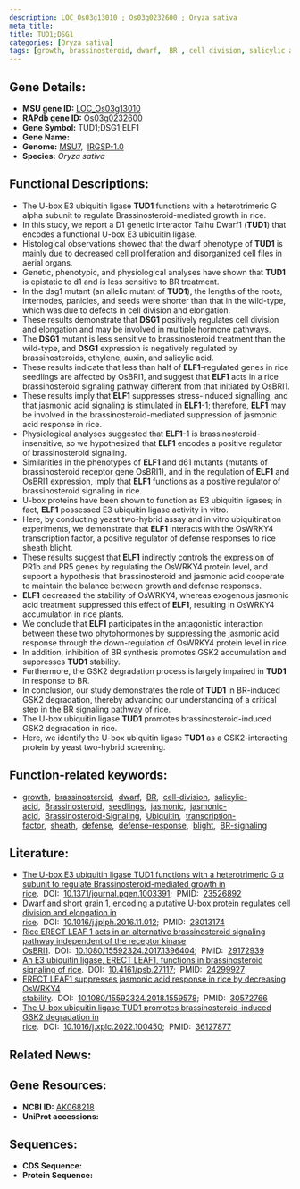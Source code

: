 ```yaml
---
description: LOC_Os03g13010 ; Os03g0232600 ; Oryza sativa
meta_title:
title: TUD1;DSG1
categories: [Oryza sativa]
tags: [growth, brassinosteroid, dwarf,  BR , cell division, salicylic acid, Brassinosteroid, seedlings, jasmonic, jasmonic acid, Brassinosteroid Signaling, Ubiquitin, transcription factor, sheath, defense, defense response, blight, BR, BR signaling]
---
```


## Gene Details:
- **MSU gene ID:** [LOC_Os03g13010](http://rice.uga.edu/cgi-bin/ORF_infopage.cgi?orf=LOC_Os03g13010)  
- **RAPdb gene ID:** [Os03g0232600](https://rapdb.dna.affrc.go.jp/locus/?name=Os03g0232600)  
- **Gene Symbol:** TUD1;DSG1;ELF1
- **Gene Name:**
- **Genome:**  [MSU7](http://rice.uga.edu/),&nbsp;&nbsp;[IRGSP-1.0](https://rapdb.dna.affrc.go.jp/download/irgsp1.html)
- **Species:** *Oryza sativa*

## Functional Descriptions:
   - The U-box E3 ubiquitin ligase **TUD1** functions with a heterotrimeric G alpha subunit to regulate Brassinosteroid-mediated growth in rice.
   - In this study, we report a D1 genetic interactor Taihu Dwarf1 (**TUD1**) that encodes a functional U-box E3 ubiquitin ligase.
   - Histological observations showed that the dwarf phenotype of **TUD1** is mainly due to decreased cell proliferation and disorganized cell files in aerial organs.
   - Genetic, phenotypic, and physiological analyses have shown that **TUD1** is epistatic to d1 and is less sensitive to BR treatment.
   - In the dsg1 mutant (an allelic mutant of **TUD1**), the lengths of the roots, internodes, panicles, and seeds were shorter than that in the wild-type, which was due to defects in cell division and elongation.
   - These results demonstrate that **DSG1** positively regulates cell division and elongation and may be involved in multiple hormone pathways.
   - The **DSG1** mutant is less sensitive to brassinosteroid treatment than the wild-type, and **DSG1** expression is negatively regulated by brassinosteroids, ethylene, auxin, and salicylic acid.
   - These results indicate that less than half of **ELF1**-regulated genes in rice seedlings are affected by OsBRI1, and suggest that **ELF1** acts in a rice brassinosteroid signaling pathway different from that initiated by OsBRI1.
   - These results imply that **ELF1** suppresses stress-induced signalling, and that jasmonic acid signaling is stimulated in **ELF1**-1; therefore, **ELF1** may be involved in the brassinosteroid-mediated suppression of jasmonic acid response in rice.
   - Physiological analyses suggested that **ELF1**-1 is brassinosteroid-insensitive, so we hypothesized that **ELF1** encodes a positive regulator of brassinosteroid signaling.
   - Similarities in the phenotypes of **ELF1** and d61 mutants (mutants of brassinosteroid receptor gene OsBRI1), and in the regulation of **ELF1** and OsBRI1 expression, imply that **ELF1** functions as a positive regulator of brassinosteroid signaling in rice.
   - U-box proteins have been shown to function as E3 ubiquitin ligases; in fact, **ELF1** possessed E3 ubiquitin ligase activity in vitro.
   - Here, by conducting yeast two-hybrid assay and in vitro ubiquitination experiments, we demonstrate that **ELF1** interacts with the OsWRKY4 transcription factor, a positive regulator of defense responses to rice sheath blight.
   - These results suggest that **ELF1** indirectly controls the expression of PR1b and PR5 genes by regulating the OsWRKY4 protein level, and support a hypothesis that brassinosteroid and jasmonic acid cooperate to maintain the balance between growth and defense responses.
   - **ELF1** decreased the stability of OsWRKY4, whereas exogenous jasmonic acid treatment suppressed this effect of **ELF1**, resulting in OsWRKY4 accumulation in rice plants.
   - We conclude that **ELF1** participates in the antagonistic interaction between these two phytohormones by suppressing the jasmonic acid response through the down-regulation of OsWRKY4 protein level in rice.
   - In addition, inhibition of BR synthesis promotes GSK2 accumulation and suppresses **TUD1** stability.
   - Furthermore, the GSK2 degradation process is largely impaired in **TUD1** in response to BR.
   - In conclusion, our study demonstrates the role of **TUD1** in BR-induced GSK2 degradation, thereby advancing our understanding of a critical step in the BR signaling pathway of rice.
   - The U-box ubiquitin ligase **TUD1** promotes brassinosteroid-induced GSK2 degradation in rice.
   - Here, we identify the U-box ubiquitin ligase **TUD1** as a GSK2-interacting protein by yeast two-hybrid screening.

## Function-related keywords:
   - [growth](/tags/growth/),&nbsp;&nbsp;[brassinosteroid](/tags/brassinosteroid/),&nbsp;&nbsp;[dwarf](/tags/dwarf/),&nbsp;&nbsp;[BR](/tags/BR/),&nbsp;&nbsp;[cell-division](/tags/cell-division/),&nbsp;&nbsp;[salicylic-acid](/tags/salicylic-acid/),&nbsp;&nbsp;[Brassinosteroid](/tags/Brassinosteroid/),&nbsp;&nbsp;[seedlings](/tags/seedlings/),&nbsp;&nbsp;[jasmonic](/tags/jasmonic/),&nbsp;&nbsp;[jasmonic-acid](/tags/jasmonic-acid/),&nbsp;&nbsp;[Brassinosteroid-Signaling](/tags/Brassinosteroid-Signaling/),&nbsp;&nbsp;[Ubiquitin](/tags/Ubiquitin/),&nbsp;&nbsp;[transcription-factor](/tags/transcription-factor/),&nbsp;&nbsp;[sheath](/tags/sheath/),&nbsp;&nbsp;[defense](/tags/defense/),&nbsp;&nbsp;[defense-response](/tags/defense-response/),&nbsp;&nbsp;[blight](/tags/blight/),&nbsp;&nbsp;[BR-signaling](/tags/BR-signaling/)

## Literature:
   - [The U-box E3 ubiquitin ligase TUD1 functions with a heterotrimeric G α subunit to regulate Brassinosteroid-mediated growth in rice](https://www.doi.org/10.1371/journal.pgen.1003391).&nbsp;&nbsp;DOI:&nbsp;&nbsp;[10.1371/journal.pgen.1003391](https://www.doi.org/10.1371/journal.pgen.1003391);&nbsp;&nbsp;PMID:&nbsp;&nbsp;[23526892](https://pubmed.ncbi.nlm.nih.gov/23526892/)
   - [Dwarf and short grain 1, encoding a putative U-box protein regulates cell division and elongation in rice](https://www.doi.org/10.1016/j.jplph.2016.11.012).&nbsp;&nbsp;DOI:&nbsp;&nbsp;[10.1016/j.jplph.2016.11.012](https://www.doi.org/10.1016/j.jplph.2016.11.012);&nbsp;&nbsp;PMID:&nbsp;&nbsp;[28013174](https://pubmed.ncbi.nlm.nih.gov/28013174/)
   - [Rice ERECT LEAF 1 acts in an alternative brassinosteroid signaling pathway independent of the receptor kinase OsBRI1](https://www.doi.org/10.1080/15592324.2017.1396404).&nbsp;&nbsp;DOI:&nbsp;&nbsp;[10.1080/15592324.2017.1396404](https://www.doi.org/10.1080/15592324.2017.1396404);&nbsp;&nbsp;PMID:&nbsp;&nbsp;[29172939](https://pubmed.ncbi.nlm.nih.gov/29172939/)
   - [An E3 ubiquitin ligase, ERECT LEAF1, functions in brassinosteroid signaling of rice](https://www.doi.org/10.4161/psb.27117).&nbsp;&nbsp;DOI:&nbsp;&nbsp;[10.4161/psb.27117](https://www.doi.org/10.4161/psb.27117);&nbsp;&nbsp;PMID:&nbsp;&nbsp;[24299927](https://pubmed.ncbi.nlm.nih.gov/24299927/)
   - [ERECT LEAF1 suppresses jasmonic acid response in rice by decreasing OsWRKY4 stability](https://www.doi.org/10.1080/15592324.2018.1559578).&nbsp;&nbsp;DOI:&nbsp;&nbsp;[10.1080/15592324.2018.1559578](https://www.doi.org/10.1080/15592324.2018.1559578);&nbsp;&nbsp;PMID:&nbsp;&nbsp;[30572766](https://pubmed.ncbi.nlm.nih.gov/30572766/)
   - [The U-box ubiquitin ligase TUD1 promotes brassinosteroid-induced GSK2 degradation in rice](https://www.doi.org/10.1016/j.xplc.2022.100450).&nbsp;&nbsp;DOI:&nbsp;&nbsp;[10.1016/j.xplc.2022.100450](https://www.doi.org/10.1016/j.xplc.2022.100450);&nbsp;&nbsp;PMID:&nbsp;&nbsp;[36127877](https://pubmed.ncbi.nlm.nih.gov/36127877/)

## Related News:

## Gene Resources:
- **NCBI ID:**  [AK068218](http://www.ncbi.nlm.nih.gov/nuccore/AK068218)
- **UniProt accessions:** [](https://www.uniprot.org/uniprotkb//entry)

## Sequences:
- **CDS Sequence:**
- **Protein Sequence:**
